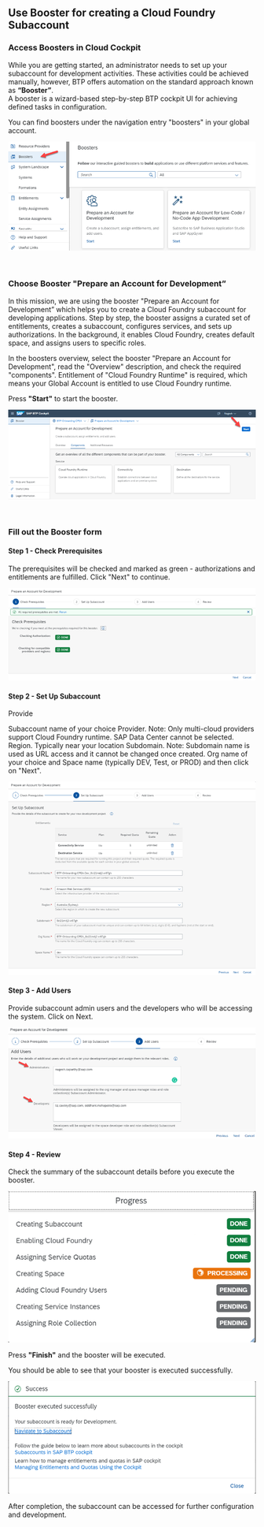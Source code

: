 ## Use Booster for creating a Cloud Foundry Subaccount


### Access Boosters in Cloud Cockpit

While you are getting started, an administrator needs to set up your subaccount for development activities. 
These activities could be achieved manually, however, BTP offers automation on the standard approach known as **“Booster”**.  
A booster is a wizard-based step-by-step BTP cockpit UI for achieving defined tasks in configuration.

You can find boosters under the navigation entry "boosters" in your global account.
<br>

![Find Boosters](images/3_1_find_boosters.png)

<br>

### Choose Booster "Prepare an Account for Development”

In this mission, we are using the booster "Prepare an Account for Development” which helps you to create a Cloud Foundry subaccount for developing applications. Step by step, the booster assigns a curated set of entitlements, creates a subaccount, configures services, and sets up authorizations. In the background, it enables Cloud Foundry, creates default space, and assigns users to specific roles.

In the boosters overview, select the booster "Prepare an Account for Development", read the "Overview" description, and check the required "components". Entitlement of "Cloud Foundry Runtime" is required, which means your Global Account is entitled to use Cloud Foundry runtime. 

Press **"Start"** to start the booster.
<br>

![Find Boosters](images/3_2_choose_booster.png)

<br>

### Fill out the Booster form

#### Step 1 - Check Prerequisites

The prerequisites will be checked and marked as green - authorizations and entitlements are fulfilled. Click "Next" to continue.

![Find Boosters](images/3_3_booster_step1.png)

#### Step 2 - Set Up Subaccount

Provide

Subaccount name of your choice
Provider. Note: Only multi-cloud providers support Cloud Foundry runtime. SAP Data Center cannot be selected.
Region. Typically near your location
Subdomain. Note: Subdomain name is used as URL access and it cannot be changed once created.
Org name of your choice
and Space name (typically DEV, Test, or PROD)
and then click on "Next". 

![Find Boosters](images/3_4_booster_step2.png)

#### Step 3 - Add Users

Provide subaccount admin users and the developers who will be accessing the system. Click on Next.

![Find Boosters](images/3_5_booster_step3.png)

#### Step 4 - Review

Check the summary of the subaccount details before you execute the booster.

![Find Boosters](images/3_6_booster_step4.png)

Press **"Finish"** and the booster will be executed.

 You should be able to see that your booster is executed successfully.
 
 ![Booster success message](images/3_7_booster_success.png)

 After completion, the subaccount can be accessed for further configuration and development.
 
